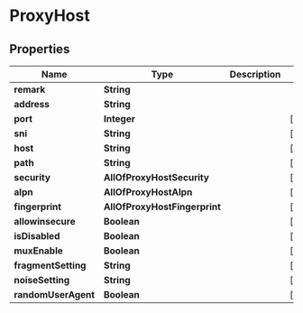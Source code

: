 # ProxyHost

## Properties
Name | Type | Description | Notes
------------ | ------------- | ------------- | -------------
**remark** | **String** |  | 
**address** | **String** |  | 
**port** | **Integer** |  |  [optional]
**sni** | **String** |  |  [optional]
**host** | **String** |  |  [optional]
**path** | **String** |  |  [optional]
**security** | **AllOfProxyHostSecurity** |  |  [optional]
**alpn** | **AllOfProxyHostAlpn** |  |  [optional]
**fingerprint** | **AllOfProxyHostFingerprint** |  |  [optional]
**allowinsecure** | **Boolean** |  |  [optional]
**isDisabled** | **Boolean** |  |  [optional]
**muxEnable** | **Boolean** |  |  [optional]
**fragmentSetting** | **String** |  |  [optional]
**noiseSetting** | **String** |  |  [optional]
**randomUserAgent** | **Boolean** |  |  [optional]
